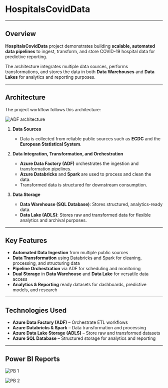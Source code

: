 # HospitalsCovidData

---

## Overview
**HospitalsCovidData** project demonstrates building **scalable, automated data pipelines** to ingest, transform, and store COVID-19 hospital data for predictive reporting.  

The architecture integrates multiple data sources, performs transformations, and stores the data in both **Data Warehouses** and **Data Lakes** for analytics and reporting purposes.

---

## Architecture
The project workflow follows this architecture:

![ADF architecture](https://github.com/user-attachments/assets/5ed39f6a-1eba-4b99-911f-4744255bc8ac)


1. **Data Sources**  
   - Data is collected from reliable public sources such as **ECDC** and the **European Statistical System**.  

2. **Data Integration, Transformation, and Orchestration**  
   - **Azure Data Factory (ADF)** orchestrates the ingestion and transformation pipelines.  
   - **Azure Databricks** and **Spark** are used to process and clean the data.  
   - Transformed data is structured for downstream consumption.  

3. **Data Storage**
   - **Data Warehouse (SQL Database)**: Stores structured, analytics-ready data.  
   - **Data Lake (ADLS)**: Stores raw and transformed data for flexible analytics and archival purposes.  

---

## Key Features
- **Automated Data Ingestion** from multiple public sources  
- **Data Transformation** using Databricks and Spark for cleaning, processing, and structuring data  
- **Pipeline Orchestration** via ADF for scheduling and monitoring  
- **Dual Storage** in **Data Warehouse** and **Data Lake** for versatile data access  
- **Analytics & Reporting** ready datasets for dashboards, predictive models, and research  

---

## Technologies Used
- **Azure Data Factory (ADF)** – Orchestrate ETL workflows  
- **Azure Databricks & Spark** – Data transformation and processing  
- **Azure Data Lake Storage (ADLS)** – Store raw and transformed datasets  
- **Azure SQL Database** – Structured storage for analytics and reporting  

---
## Power BI Reports
![PB 1](https://github.com/user-attachments/assets/c119b8c5-7e2f-4de4-a054-2242f26ef91b)

![PB 2](https://github.com/user-attachments/assets/c4ac09f9-95c5-4508-9ab3-ff94e4958f2c)





